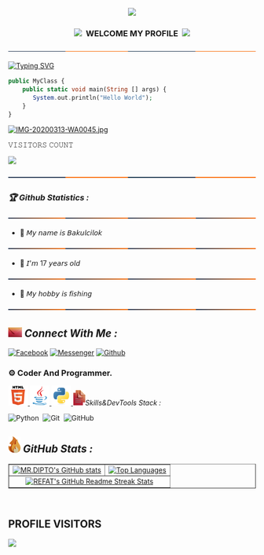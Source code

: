 <p align="center"><img src="https://img.shields.io/badge/WELCOME%20TO-MY%20PARADISE-green?colorA=%23ff0000&colorB=%23fff958&style=flat-square">

<h3 align="center">
  <img src="https://emojis.slackmojis.com/emojis/images/1643514066/220/bananadance.gif" width="25">
  &nbsp;WELCOME MY PROFILE&nbsp;
  <img src="https://emojis.slackmojis.com/emojis/images/1643514066/220/bananadance.gif" width="25">
</h3>

<img align="center" alt="line" src="https://github.com/DalpatRathore/dalpatrathore/blob/main/assets/images/line-1.svg">

[![Typing SVG](https://readme-typing-svg.demolab.com?font=Sora&pause=1000&width=435&lines=Hey+everyone+%F0%9F%99%8B%F0%9F%8F%BB%E2%80%8D%E2%99%82%EF%B8%8F;I'm+Bakulcilok;Keep+sans+and+always+be+happy)](https://git.io/typing-svg)
```php
public MyClass {
    public static void main(String [] args) {
       System.out.println("Hello World");
    }
} 

```
[![IMG-20200313-WA0045.jpg](https://i.postimg.cc/wTnF34TK/IMG-20200313-WA0045.jpg)](https://postimg.cc/D8d1MgX5)

</p>

<p align="center"> 

 𝚅𝙸𝚂𝙸𝚃𝙾𝚁𝚂 𝙲𝙾𝚄𝙽𝚃

 <img src="https://profile-counter.glitch.me/bakulcilok/count.svg" />

</p>

<img align="center" alt="line" src="https://github.com/DalpatRathore/dalpatrathore/blob/main/assets/images/line-1.svg">
<h3><b><i>🏆 Github Statistics :</i></b></h3>


<img align="center" alt="line" src="https://github.com/DalpatRathore/dalpatrathore/blob/main/assets/images/line-2.svg">

- 👑 𝘔𝘺 𝘯𝘢𝘮𝘦 𝘪𝘴 𝘉𝘢𝘬𝘶𝘭𝘤𝘪𝘭𝘰𝘬

<img align="center" alt="line" src="https://github.com/DalpatRathore/dalpatrathore/blob/main/assets/images/line-2.svg">

- 👑 𝘐'𝘮 17 𝘺𝘦𝘢𝘳𝘴 𝘰𝘭𝘥

<img align="center" alt="line" src="https://github.com/DalpatRathore/dalpatrathore/blob/main/assets/images/line-2.svg">

- 👑 𝘔𝘺 𝘩𝘰𝘣𝘣𝘺 𝘪𝘴 𝘧𝘪𝘴𝘩𝘪𝘯𝘨

<img align="center" alt="line" src="https://github.com/DalpatRathore/dalpatrathore/blob/main/assets/images/line-2.svg">

<h2><img width="28" src="https://github.com/DalpatRathore/dalpatrathore/blob/main/assets/icons/icon-contact.png" /><i> Connect With Me :</i></h2>

[![Facebook](https://img.shields.io/badge/Facebook-green?style=for-the-badge&logo=facebook)](https://fb.com/bakulcilok.id)
[![Messenger](https://img.shields.io/badge/Chat-Messenger-blue?style=for-the-badge&logo=messenger)](https://m.me/bakulcilok.id)
[![Github](https://img.shields.io/badge/Github-MR.DIPTO-156green?style=for-the-badge&logo=github)](https://github.com/bakulcilok)

### ⚙️&nbsp;Coder And Programmer.

<p align="left"> <a href="https://www.w3.org/html/" target="_blank"> <img src="https://raw.githubusercontent.com/devicons/devicon/master/icons/html5/html5-original-wordmark.svg" alt="html5" width="40" height="40"/> </a> <a href="https://www.java.com" target="_blank"> <img src="https://raw.githubusercontent.com/devicons/devicon/master/icons/java/java-original.svg" alt="java" width="40" height="40"/> </a> <a href="https://www.python.org" target="_blank"> <img src="https://raw.githubusercontent.com/devicons/devicon/master/icons/python/python-original.svg" alt="python" width="40" height="40"/> </a> <a 

<h2><img width="25" src="https://github.com/DalpatRathore/dalpatrathore/blob/main/assets/icons/icon-skills.png" /><i>Skills&DevTools Stack :</i></h2>

![Python](https://img.shields.io/badge/-Python-05122A?style=flat&logo=python)&nbsp;
![Git](https://img.shields.io/badge/-Git-05122A?style=flat&logo=git)&nbsp;
![GitHub](https://img.shields.io/badge/-GitHub-05122A?style=flat&logo=github)&nbsp;
<h2> <img width="25" src="https://github.com/DalpatRathore/dalpatrathore/blob/main/assets/icons/icon-stats.png" /><i> GitHub Stats :</i></h2>

<table border="1">
  <tr>
    <td valign="top"><a href="https://github.com/bakulcilok/github-readme-stats"> <img src="https://github-readme-stats.vercel.app/api?username=bakulcilok&count_private=true&show_icons=true&icon_color=FFA500&title_color=f4791f&bg_color=0,03071e,0F2027,03071e&text_color=abcdef&border_radius=10" alt ="MR.DIPTO's GitHub stats"/></td> </a>
    <td valign="top"> <a href="https://github.com/bakulcilok/github-readme-stats"> <img src="https://github-readme-stats.vercel.app/api/top-langs/?username=REFAT-156&layout=compact&langs_count=10" alt ="Top Languages"/></td>
    </a>
  </tr>
   <tr>
    <td colspan="2" align="center"> <a href="https://git.io/streak-stats"> <img src="http://github-readme-streak-stats.herokuapp.com?user=REFAT-156&hide_border=true&background=f6f8fa&stroke=001427&ring=e36414&fire=e36414&currStreakNum=03045e&sideNums=03045e&currStreakLabel=03045e&sideLabels=240046&dates=fb5607&date_format=j%20M%5B%20Y%5D" alt ="REFAT's GitHub Readme Streak Stats"/> </a>  </td> 
    
  </tr>
</table>
<br>

## PROFILE VISITORS

<img src="https://profile-counter.glitch.me/bakulcilok/count.svg" />

